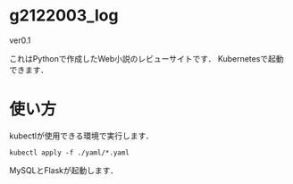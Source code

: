 # g2122003_log
ver0.1

これはPythonで作成したWeb小説のレビューサイトです．
Kubernetesで起動できます．

# 使い方
kubectlが使用できる環境で実行します．
```
kubectl apply -f ./yaml/*.yaml
```

MySQLとFlaskが起動します．

